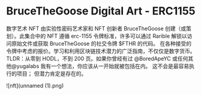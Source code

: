# BruceTheGoose Digital Art - ERC1155

数字艺术 NFT 由实验性密码艺术家和 NFT 创新者 BruceTheGoose 创建（或策划）。此集合中的 NFT 遵循 erc-1155 令牌标准，许多可以通过 Rarible 解锁以访问原始文件或获取 BruceTheGoose 的社交令牌 $FTHR 的代码。 在各种接受的令牌中考虑的报价。学习和利用区块链技术潜力的广泛指南，不仅仅是数字货币。 TLDR：从零到 HODL，不到 200 页。如果你曾经有过
@BoredApeYC 或任何其他@yugalabs 我有一个想法，你应该从一开始就被包括在内。 这不会是最容易执行的项目； 但潜力肯定是存在的。

![nft](unnamed (1).png)
